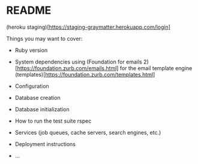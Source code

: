 # README

(heroku staging)[https://staging-graymatter.herokuapp.com/login]

Things you may want to cover:

- Ruby version

- System dependencies
  using (Foundation for emails 2)[https://foundation.zurb.com/emails.html] for the email template engine
  (templates)[https://foundation.zurb.com/templates.html]

- Configuration

- Database creation

- Database initialization

- How to run the test suite
  rspec

* Services (job queues, cache servers, search engines, etc.)

* Deployment instructions

* ...
